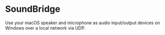 # SoundBridge
Use your macOS speaker and microphone as audio input/output devices on Windows over a local network via UDP.
